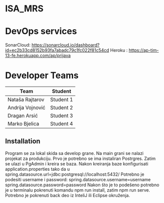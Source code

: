 # ISA_MRS



# DevOps services



SonarCloud: https://sonarcloud.io/dashboard?id=ec2b33cd8152b93fa7abadc79c1fc022f81c54cd
Heroku : https://ap-tim-13-fe.herokuapp.com/ap/prijava

# Developer Teams

Team| Student
--- | ---
Nataša Rajtarov | Student 1
Andrija Vojnović | Student 2 
Dragan Arsić | Student 3
Marko Bjelica | Student 4

## Installation
Program se za lokal skida sa develop grane. Na main grani se nalazi projekat za produkciju.
Prvo je potrebno se ima instaliran Postrgres. Zatim se ulazi u PgAdmin i kreira se baza. Nakon kreiranja baze konfigurisati application.properties tako da u spring.datasource.url=jdbc:postgresql://localhost:5432/<naziv baze>
  Potrebno je podesiti username i password: spring.datasource.username=username
spring.datasource.password=password 
  Nakon što je to podešeno potrebno je u terminalu pokrenuti komandu npm run install, zatim npm run serve.
  Potrebno je pokrenuti back deo iz InteliJ ili Eclipse okruženja.
